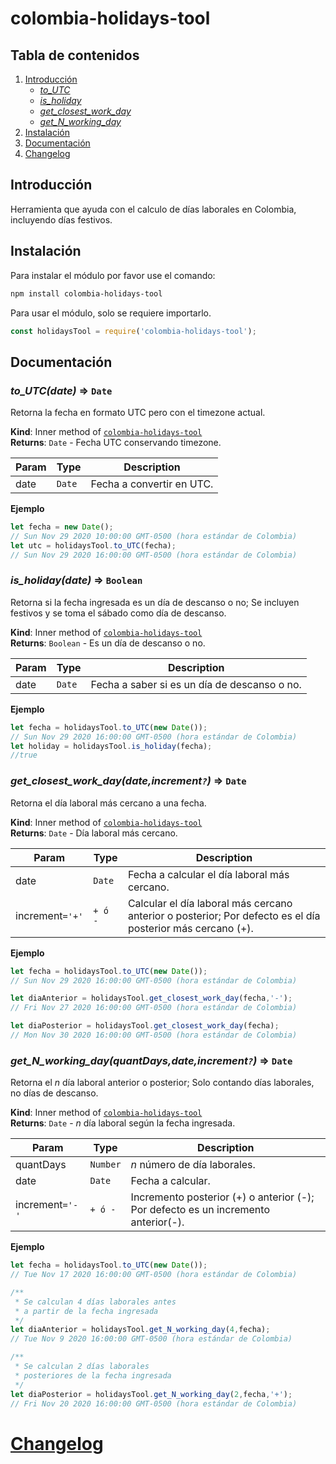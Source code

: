 <a name="module_colombia-holidays-tool"></a>

# colombia-holidays-tool
 
## Tabla de contenidos

1. [Introducción]
    * _[to_UTC]_
    * _[is_holiday]_
    * _[get_closest_work_day]_
    * _[get_N_working_day]_
2. [Instalación]
3. [Documentación]
4. [Changelog]

<a name="introduction"></a>

## Introducción

Herramienta que ayuda con el calculo de días laborales en Colombia, incluyendo días festivos.

<a name="instalation"></a>

## Instalación

Para instalar el módulo por favor use el comando:

```bash
npm install colombia-holidays-tool
```

Para usar el módulo, solo se requiere importarlo.

```javascript
const holidaysTool = require('colombia-holidays-tool');
```

<a name="documentation"></a>

## Documentación

<a name="function_to_utc"></a>

### _to_UTC(date)_ ⇒ <code>Date</code>

Retorna la fecha en formato UTC pero con el timezone actual.

**Kind**: Inner method of <code>[colombia-holidays-tool](#module_colombia-holidays-tool)</code>  
**Returns**: <code>Date</code> - Fecha UTC conservando timezone.

| Param | Type | Description |
| --- | --- | --- |
| date | <code>Date</code> | Fecha a convertir en UTC.|

**Ejemplo**

```javascript
let fecha = new Date();
// Sun Nov 29 2020 10:00:00 GMT-0500 (hora estándar de Colombia)
let utc = holidaysTool.to_UTC(fecha);
// Sun Nov 29 2020 16:00:00 GMT-0500 (hora estándar de Colombia)
```

<a name="function_is_holiday"></a>

### _is_holiday(date)_ ⇒ <code>Boolean</code>

Retorna si la fecha ingresada es un día de descanso o no; Se incluyen festivos y se toma el sábado como día de descanso.

**Kind**: Inner method of <code>[colombia-holidays-tool](#module_colombia-holidays-tool)</code>  
**Returns**: <code>Boolean</code> - Es un día de descanso o no.

| Param | Type | Description |
| --- | --- | --- |
| date | <code>Date</code> | Fecha a saber si es un día de descanso o no.|

**Ejemplo**

```javascript
let fecha = holidaysTool.to_UTC(new Date());
// Sun Nov 29 2020 16:00:00 GMT-0500 (hora estándar de Colombia)
let holiday = holidaysTool.is_holiday(fecha);
//true
```

<a name="function_get_closest_work_day"></a>

### _get_closest_work_day(date,increment<code>?</code>)_ ⇒ <code>Date</code>

Retorna el día laboral más cercano a una fecha.

**Kind**: Inner method of <code>[colombia-holidays-tool](#module_colombia-holidays-tool)</code>  
**Returns**: <code>Date</code> - Día laboral más cercano.

| Param | Type | Description |
| --- | --- | --- |
| date | <code>Date</code> | Fecha a calcular el día laboral más cercano.|
| increment<code>='+'</code> | <code>+ ó -</code> | Calcular el día laboral más cercano anterior o posterior; Por defecto es el día posterior más cercano (+).|

**Ejemplo**

```javascript
let fecha = holidaysTool.to_UTC(new Date());
// Sun Nov 29 2020 16:00:00 GMT-0500 (hora estándar de Colombia)

let diaAnterior = holidaysTool.get_closest_work_day(fecha,'-');
// Fri Nov 27 2020 16:00:00 GMT-0500 (hora estándar de Colombia)

let diaPosterior = holidaysTool.get_closest_work_day(fecha);
// Mon Nov 30 2020 16:00:00 GMT-0500 (hora estándar de Colombia)
```

<a name="function_get_N_working_day"></a>

### _get_N_working_day(quantDays,date,increment<code>?</code>)_ ⇒ <code>Date</code>

Retorna el _n_ día laboral anterior o posterior; Solo contando días laborales, no días de descanso.

**Kind**: Inner method of <code>[colombia-holidays-tool](#module_colombia-holidays-tool)</code>  
**Returns**: <code>Date</code> - _n_ día laboral según la fecha ingresada.

| Param | Type | Description |
| --- | --- | --- |
| quantDays | <code>Number</code> | _n_ número de día laborales.|
| date | <code>Date</code> | Fecha a calcular.|
| increment<code>='-'</code> | <code>+ ó -</code> | Incremento posterior (+) o anterior (-); Por defecto es un incremento anterior(-).|

**Ejemplo**

```javascript
let fecha = holidaysTool.to_UTC(new Date());
// Tue Nov 17 2020 16:00:00 GMT-0500 (hora estándar de Colombia)

/**
 * Se calculan 4 días laborales antes
 * a partir de la fecha ingresada
 */
let diaAnterior = holidaysTool.get_N_working_day(4,fecha);
// Tue Nov 9 2020 16:00:00 GMT-0500 (hora estándar de Colombia)

/**
 * Se calculan 2 días laborales
 * posteriores de la fecha ingresada
 */
let diaPosterior = holidaysTool.get_N_working_day(2,fecha,'+');
// Fri Nov 20 2020 16:00:00 GMT-0500 (hora estándar de Colombia)
```

# [Changelog]
[Introducción]: #introduction
[Instalación]: #instalation
[Documentación]: #documentation
[to_UTC]:#function_to_utc
[is_holiday]:function_is_holiday
[get_closest_work_day]:function_get_closest_work_day
[get_N_working_day]:function_get_N_working_day
[Changelog]: ./CHANGELOG.md